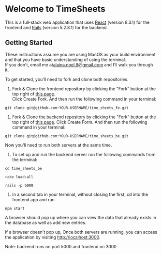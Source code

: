 # Welcome to TimeSheets

This is a full-stack web application that uses [React](https://reactjs.org/) (version 8.3.1) for the frontend and [Rails](https://rubyonrails.org/) (version 5.2.8.1) for the backend.

## Getting Started

These instructions assume  you are using MacOS as your build environment and that you have basic understanding of using the terminal. <br> If you don't, email me at[alaina.noel.8@gmail.com](alaina.noel.8@gmail.com) and I'll walk you through it. 

To get started, you'll need to fork and clone both repositories.

1. Fork & Clone the frontend repository by clicking the "Fork" button at the top right of [this page](https://github.com/Alaina-Noel/time_sheets_fe).<br> Click Create Fork. And then run the following command in your terminal:

```
git clone git@github.com:YOUR-USERNAME/time_sheets_fe.git
```

1. Fork & Clone the backend repository by clicking the "Fork" button at the top right of [this page](https://github.com/Alaina-Noel/time_sheets_be). Click Create Form. And then run the following command in your terminal:

```
git clone git@github.com:YOUR-USERNAME/time_sheets_be.git
```

Now you'll need to run both servers at the same time.

1. To set up and run the backend server run the following commands from the terminal:

```
cd time_sheets_be
```
```
rake load:all
```
```
rails -p 5000
```
1. In a second tab in your terminal, without closing the first, cd into the frontend app and run
```
npm start
```
A browser should pop up where you can view the data that already exists in the database as well as add new entries.

If a browser doesn't pop up, Once both servers are running, you can access the application by visiting [http://localhost:3000](http://localhost:3000).

Note: backend runs on port 5000 and frontend on 3000